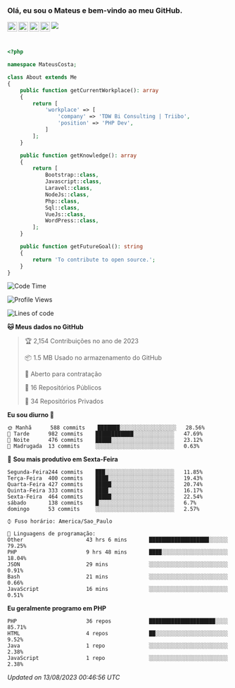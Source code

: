 
### Olá, eu sou o Mateus e bem-vindo ao meu GitHub.

<a href="https://costamateus.com.br/">
  <img align="left" alt="MLC" width="22px" src="https://www.costamateus.com.br/favicon.ico" />
</a>
<a href="https://www.linkedin.com/in/costamateus6/">
  <img align="left" alt="LinkedIn Mateus" width="22px" src="https://cdn.jsdelivr.net/npm/simple-icons@v3/icons/linkedin.svg" />
</a>
<a href="https://www.instagram.com/mateuslc6/">
  <img align="left" alt="Instagram Mateus" width="22px" src="https://cdn.jsdelivr.net/npm/simple-icons@v3/icons/instagram.svg" />
</a>
<a href="https://www.facebook.com/costamateus6/">
  <img align="left" alt="Facebook Mateus" width="22px" src="https://cdn.jsdelivr.net/npm/simple-icons@3.13.0/icons/facebook.svg" />
</a>

![](https://visitor-badge.glitch.me/badge?page_id=costamateus.costamateus)

<br />

```php
<?php

namespace MateusCosta;

class About extends Me
{
    public function getCurrentWorkplace(): array
    {
        return [
            'workplace' => [
                'company' => 'TDW Bi Consulting | Triibo',
                'position' => 'PHP Dev',
            ]
        ];
    }

    public function getKnowledge(): array
    {
        return [
            Bootstrap::class,
            Javascript::class,
            Laravel::class,
            NodeJs::class,
            Php::class,
            Sql::class,
            VueJs::class,
            WordPress::class,
        ];
    }

    public function getFutureGoal(): string
    {
        return 'To contribute to open source.';
    }
}
```

<!--START_SECTION:waka-->
![Code Time](http://img.shields.io/badge/Code%20Time-1%2C682%20hrs%2043%20mins-blue)

![Profile Views](http://img.shields.io/badge/Visualizac%C3%B5es%20do%20perfil-0-blue)

![Lines of code](https://img.shields.io/badge/Desde%20o%20Hello%20World%20eu%20escrevi-22%20Thousand%20linhas%20de%20c%C3%B3digo-blue)

**🐱 Meus dados no GitHub** 

> 🏆 2,154 Contribuições no ano de 2023
 > 
> 📦 1.5 MB Usado no armazenamento do GitHub 
 > 
> 💼 Aberto para contratação
 > 
> 📜 16 Repositórios Públicos 
 > 
> 🔑 34 Repositórios Privados  
 > 
**Eu sou diurno 🐤** 

```text
🌞 Manhã      588 commits    ███████░░░░░░░░░░░░░░░░░░   28.56% 
🌆 Tarde      982 commits    ████████████░░░░░░░░░░░░░   47.69% 
🌃 Noite      476 commits    █████░░░░░░░░░░░░░░░░░░░░   23.12% 
🌙 Madrugada  13 commits     ░░░░░░░░░░░░░░░░░░░░░░░░░   0.63%

```
📅 **Sou mais produtivo em Sexta-Feira** 

```text
Segunda-Feira244 commits    ███░░░░░░░░░░░░░░░░░░░░░░   11.85% 
Terça-Feira  400 commits    ████░░░░░░░░░░░░░░░░░░░░░   19.43% 
Quarta-Feira 427 commits    █████░░░░░░░░░░░░░░░░░░░░   20.74% 
Quinta-Feira 333 commits    ████░░░░░░░░░░░░░░░░░░░░░   16.17% 
Sexta-Feira  464 commits    █████░░░░░░░░░░░░░░░░░░░░   22.54% 
sábado       138 commits    █░░░░░░░░░░░░░░░░░░░░░░░░   6.7% 
domingo      53 commits     ░░░░░░░░░░░░░░░░░░░░░░░░░   2.57%

```


```text
⌚︎ Fuso horário: America/Sao_Paulo

💬 Linguagens de programação: 
Other                    43 hrs 6 mins       ███████████████████░░░░░░   79.25% 
PHP                      9 hrs 48 mins       ████░░░░░░░░░░░░░░░░░░░░░   18.04% 
JSON                     29 mins             ░░░░░░░░░░░░░░░░░░░░░░░░░   0.91% 
Bash                     21 mins             ░░░░░░░░░░░░░░░░░░░░░░░░░   0.66% 
JavaScript               16 mins             ░░░░░░░░░░░░░░░░░░░░░░░░░   0.51%

```

**Eu geralmente programo em PHP** 

```text
PHP                      36 repos            █████████████████████░░░░   85.71% 
HTML                     4 repos             ██░░░░░░░░░░░░░░░░░░░░░░░   9.52% 
Java                     1 repo              ░░░░░░░░░░░░░░░░░░░░░░░░░   2.38% 
JavaScript               1 repo              ░░░░░░░░░░░░░░░░░░░░░░░░░   2.38%

```



 *Updated on 13/08/2023 00:46:56 UTC*
<!--END_SECTION:waka-->
